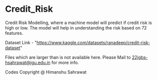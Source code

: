 # Credit_Risk
Credit Risk Modelling, where a machine model will predict if credit risk is high or low. The model will help in understanding the risk based on 72 features.

Dataset Link - "https://www.kaggle.com/datasets/ranadeep/credit-risk-dataset"

Files which are larger than is not available here. Please Mail to 22jgbs-hsahrawat@jgu.edu.in for more info.

Codes Copyright @ Himanshu Sahrawat
